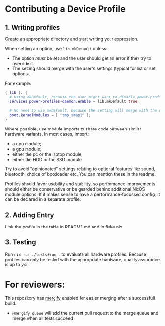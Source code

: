 # Contributing a Device Profile

## 1. Writing profiles

Create an appropriate directory and start writing your expression.

When setting an option, use `lib.mkDefault` unless:
- The option *must* be set and the user should get an error if they try to
  override it.
- The setting should merge with the user's settings (typical for list or set
  options).

For example:

```nix
{ lib }: {
  # Using mkDefault, because the user might want to disable power-profiles-daemon
  services.power-profiles-daemon.enable = lib.mkDefault true;

  # No need to use mkDefault, because the setting will merge with the user's setting
  boot.kernelModules = [ "tmp_smapi" ];
}
```

Where possible, use module imports to share code between similar hardware
variants. In most cases, import:
- a cpu module;
- a gpu module;
- either the pc or the laptop module;
- either the HDD or the SSD module.

Try to avoid "opinionated" settings relating to optional features like sound,
bluetooth, choice of bootloader etc. You can mention these in the readme.

Profiles should favor usability and stability, so performance improvements
should either be conservative or be guarded behind additional NixOS module
options. If it makes sense to have a performance-focussed config, it can be
declared in a separate profile.

## 2. Adding Entry

Link the profile in the table in README.md and in flake.nix.

## 3. Testing

Run `nix run ./tests#run .` to evaluate all hardware profiles.
Because profiles can only be tested with the appropriate hardware, quality
assurance is up to *you*.

# For reviewers:

This repository has [mergify](https://mergify.com/) enabled for easier merging after a successfull build:

* `@mergify queue` will add the current pull request to the merge queue and merge when all tests succeed

